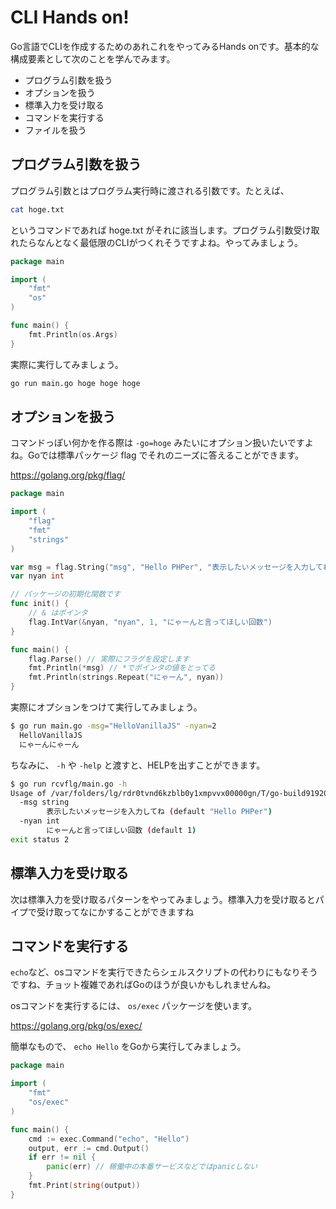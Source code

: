 # CLI Hands on!
Go言語でCLIを作成するためのあれこれをやってみるHands onです。基本的な構成要素として次のことを学んでみます。

- プログラム引数を扱う
- オプションを扱う
- 標準入力を受け取る
- コマンドを実行する
- ファイルを扱う

## プログラム引数を扱う
プログラム引数とはプログラム実行時に渡される引数です。たとえば、

```bash
cat hoge.txt
```

というコマンドであれば hoge.txt がそれに該当します。プログラム引数受け取れたらなんとなく最低限のCLIがつくれそうですよね。やってみましょう。

```go
package main

import (
	"fmt"
	"os"
)

func main() {
	fmt.Println(os.Args)
}
```

実際に実行してみましょう。

```bash
go run main.go hoge hoge hoge
```

## オプションを扱う
コマンドっぽい何かを作る際は `-go=hoge` みたいにオプション扱いたいですよね。Goでは標準パッケージ flag でそれのニーズに答えることができます。

https://golang.org/pkg/flag/

```go
package main

import (
	"flag"
	"fmt"
	"strings"
)

var msg = flag.String("msg", "Hello PHPer", "表示したいメッセージを入力してね")
var nyan int

// パッケージの初期化関数です
func init() {
	// & はポインタ
	flag.IntVar(&nyan, "nyan", 1, "にゃーんと言ってほしい回数")
}

func main() {
	flag.Parse() // 実際にフラグを設定します
	fmt.Println(*msg) // *でポインタの値をとってる
	fmt.Println(strings.Repeat("にゃーん", nyan))
}
```

実際にオプションをつけて実行してみましょう。

```bash
$ go run main.go -msg="HelloVanillaJS" -nyan=2
  HelloVanillaJS
  にゃーんにゃーん
```

ちなみに、 `-h` や `-help` と渡すと、HELPを出すことができます。

```bash
$ go run rcvflg/main.go -h
Usage of /var/folders/lg/rdr0tvnd6kzblb0y1xmpvvx00000gn/T/go-build919209028/b001/exe/main:
  -msg string
        表示したいメッセージを入力してね (default "Hello PHPer")
  -nyan int
        にゃーんと言ってほしい回数 (default 1)
exit status 2
```

## 標準入力を受け取る
次は標準入力を受け取るパターンをやってみましょう。標準入力を受け取るとパイプで受け取ってなにかすることができますね

## コマンドを実行する
`echo`など、osコマンドを実行できたらシェルスクリプトの代わりにもなりそうですね、チョット複雑であればGoのほうが良いかもしれませんね。

osコマンドを実行するには、 `os/exec` パッケージを使います。

https://golang.org/pkg/os/exec/

簡単なもので、 `echo Hello` をGoから実行してみましょう。

```go
package main

import (
	"fmt"
	"os/exec"
)

func main() {
	cmd := exec.Command("echo", "Hello")
	output, err := cmd.Output()
	if err != nil {
		panic(err) // 稼働中の本番サービスなどではpanicしない
	}
	fmt.Print(string(output))
}
```

